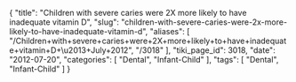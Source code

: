 {
    "title": "Children with severe caries were 2X more likely to have inadequate vitamin D",
    "slug": "children-with-severe-caries-were-2x-more-likely-to-have-inadequate-vitamin-d",
    "aliases": [
        "/Children+with+severe+caries+were+2X+more+likely+to+have+inadequate+vitamin+D+\u2013+July+2012",
        "/3018"
    ],
    "tiki_page_id": 3018,
    "date": "2012-07-20",
    "categories": [
        "Dental",
        "Infant-Child"
    ],
    "tags": [
        "Dental",
        "Infant-Child"
    ]
}